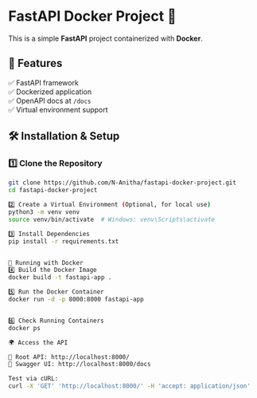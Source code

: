 # FastAPI Docker Project 🚀  

This is a simple **FastAPI** project containerized with **Docker**.  

## 📌 Features  
✅ FastAPI framework  
✅ Dockerized application  
✅ OpenAPI docs at `/docs`  
✅ Virtual environment support  

## 🛠 Installation & Setup  

### 1️⃣ Clone the Repository  
```bash
git clone https://github.com/N-Anitha/fastapi-docker-project.git
cd fastapi-docker-project

2️⃣ Create a Virtual Environment (Optional, for local use)
python3 -m venv venv
source venv/bin/activate  # Windows: venv\Scripts\activate

3️⃣ Install Dependencies
pip install -r requirements.txt


🐳 Running with Docker
4️⃣ Build the Docker Image
docker build -t fastapi-app .

5️⃣ Run the Docker Container
docker run -d -p 8000:8000 fastapi-app


6️⃣ Check Running Containers
docker ps

🌍 Access the API

🔹 Root API: http://localhost:8000/
🔹 Swagger UI: http://localhost:8000/docs

Test via cURL:
curl -X 'GET' 'http://localhost:8000/' -H 'accept: application/json'


